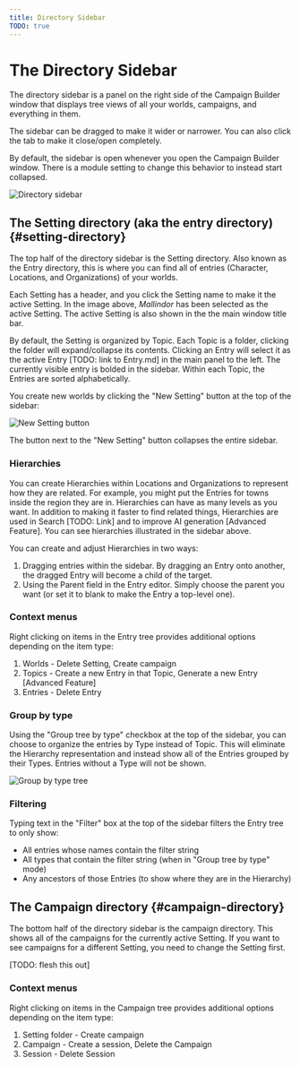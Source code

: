 ```yaml
---
title: Directory Sidebar
TODO: true
---
```

# The Directory Sidebar

The directory sidebar is a panel on the right side of the Campaign Builder window that displays tree views of all your worlds, campaigns, and everything in them.

The sidebar can be dragged to make it wider or narrower.  You can also click the tab to make it close/open completely.

By default, the sidebar is open whenever you open the Campaign Builder window.  There is a module setting to change this behavior to instead start collapsed.

![Directory sidebar](/assets/images/directory-sidebar.webp)

## The Setting directory (aka the entry directory) {#setting-directory}
The top half of the directory sidebar is the Setting directory.  Also known as the Entry directory, this is where you can find all of entries (Character, Locations, and Organizations) of your worlds.

Each Setting has a header, and you click the Setting name to make it the active Setting.  In the image above, *Mallindor* has been selected as the active Setting.  The active Setting is also shown in the the main window title bar.

By default, the Setting is organized by Topic.  Each Topic is a folder, clicking the folder will expand/collapse its contents.  Clicking an Entry will select it as the active Entry [TODO: link to Entry.md] in the main panel to the left.  The currently visible entry is bolded in the sidebar.  Within each Topic, the Entries are sorted alphabetically.

You create new worlds by clicking the "New Setting" button at the top of the sidebar: 

![New Setting button](/assets/images/new-setting-button.webp)

The button next to the "New Setting" button collapses the entire sidebar.

### Hierarchies
You can create Hierarchies within Locations and Organizations to represent how they are related.  For example, you might put the Entries for towns inside the region they are in.  Hierarchies can have as many levels as you want. In addition to making it faster to find related things, Hierarchies are used in Search [TODO: Link] and to improve AI generation [Advanced Feature].  You can see hierarchies illustrated in the sidebar above.

You can create and adjust Hierarchies in two ways: 
1. Dragging entries within the sidebar.  By dragging an Entry onto another, the dragged Entry will become a child of the target.
2. Using the Parent field in the Entry editor.  Simply choose the parent you want (or set it to blank to make the Entry a top-level one).

### Context menus
Right clicking on items in the Entry tree provides additional options depending on the item type:
1. Worlds - Delete Setting, Create campaign
2. Topics - Create a new Entry in that Topic, Generate a new Entry [Advanced Feature]
3. Entries - Delete Entry

### Group by type
Using the "Group tree by type" checkbox at the top of the sidebar, you can choose to organize the entries by Type instead of Topic.  This will eliminate the Hierarchy representation and instead show all of the Entries grouped by their Types.  Entries without a Type will not be shown.

![Group by type tree](/assets/images/group-by-type.webp)

### Filtering
Typing text in the "Filter" box at the top of the sidebar filters the Entry tree to only show:
- All entries whose names contain the filter string
- All types that contain the filter string (when in "Group tree by type" mode)
- Any ancestors of those Entries (to show where they are in the Hierarchy)

## The Campaign directory {#campaign-directory}
The bottom half of the directory sidebar is the campaign directory.  This shows all of the campaigns for the currently active Setting.  If you want to see campaigns for a different Setting, you need to change the Setting first.

[TODO: flesh this out]

### Context menus
Right clicking on items in the Campaign tree provides additional options depending on the item type:
1. Setting folder - Create campaign
2. Campaign - Create a session, Delete the Campaign
3. Session - Delete Session
